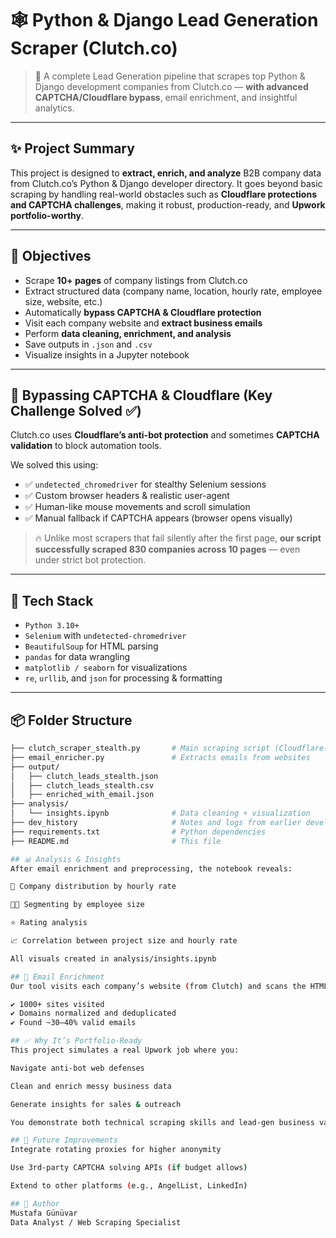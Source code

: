 # 🕸️ Python & Django Lead Generation Scraper (Clutch.co)

> 🚀 A complete Lead Generation pipeline that scrapes top Python & Django development companies from Clutch.co — **with advanced CAPTCHA/Cloudflare bypass**, email enrichment, and insightful analytics.

---

## ✨ Project Summary

This project is designed to **extract, enrich, and analyze** B2B company data from Clutch.co’s Python & Django developer directory. It goes beyond basic scraping by handling real-world obstacles such as **Cloudflare protections and CAPTCHA challenges**, making it robust, production-ready, and **Upwork portfolio-worthy**.

---

## 🎯 Objectives

- Scrape **10+ pages** of company listings from Clutch.co
- Extract structured data (company name, location, hourly rate, employee size, website, etc.)
- Automatically **bypass CAPTCHA & Cloudflare protection**
- Visit each company website and **extract business emails**
- Perform **data cleaning, enrichment, and analysis**
- Save outputs in `.json` and `.csv`
- Visualize insights in a Jupyter notebook

---

## 🔐 Bypassing CAPTCHA & Cloudflare (Key Challenge Solved ✅)

Clutch.co uses **Cloudflare’s anti-bot protection** and sometimes **CAPTCHA validation** to block automation tools.

We solved this using:

- ✅ `undetected_chromedriver` for stealthy Selenium sessions
- ✅ Custom browser headers & realistic user-agent
- ✅ Human-like mouse movements and scroll simulation
- ✅ Manual fallback if CAPTCHA appears (browser opens visually)

> 🔥 Unlike most scrapers that fail silently after the first page, **our script successfully scraped 830 companies across 10 pages** — even under strict bot protection.

---

## 🧩 Tech Stack

- `Python 3.10+`
- `Selenium` with `undetected-chromedriver`
- `BeautifulSoup` for HTML parsing
- `pandas` for data wrangling
- `matplotlib / seaborn` for visualizations
- `re`, `urllib`, and `json` for processing & formatting

---

## 📦 Folder Structure

```bash
├── clutch_scraper_stealth.py       # Main scraping script (Cloudflare-safe)
├── email_enricher.py               # Extracts emails from websites
├── output/
│   ├── clutch_leads_stealth.json
│   ├── clutch_leads_stealth.csv
│   ├── enriched_with_email.json
├── analysis/
│   └── insights.ipynb              # Data cleaning + visualization
├── dev_history                     # Notes and logs from earlier development phases
├── requirements.txt                # Python dependencies
├── README.md                       # This file

## 📊 Analysis & Insights
After email enrichment and preprocessing, the notebook reveals:

📍 Company distribution by hourly rate

👨‍💼 Segmenting by employee size

⭐ Rating analysis

📈 Correlation between project size and hourly rate

All visuals created in analysis/insights.ipynb

## 📩 Email Enrichment
Our tool visits each company’s website (from Clutch) and scans the HTML for potential email addresses using regular expressions. Emails are appended to the existing dataset.

✔️ 1000+ sites visited
✔️ Domains normalized and deduplicated
✔️ Found ~30–40% valid emails

## ✅ Why It’s Portfolio-Ready
This project simulates a real Upwork job where you:

Navigate anti-bot web defenses

Clean and enrich messy business data

Generate insights for sales & outreach

You demonstrate both technical scraping skills and lead-gen business value — a rare combination.

## 📘 Future Improvements
Integrate rotating proxies for higher anonymity

Use 3rd-party CAPTCHA solving APIs (if budget allows)

Extend to other platforms (e.g., AngelList, LinkedIn)

## 🚀 Author
Mustafa Günüvar
Data Analyst / Web Scraping Specialist


